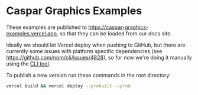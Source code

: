 # Caspar Graphics Examples

These examples are published to https://caspar-graphics-examples.vercel.app, so that they can be loaded from
our docs site. 

Ideally we should let Vercel deploy when pushing to GitHub, but there are currently some issues 
with platform specific dependencies (see https://github.com/npm/cli/issues/4828), so for now we're
doing it manually using the [CLI tool](https://vercel.com/docs/cli).

To publish a new version run these commands in the root directory: 

```bash 
vercel build && vercel deploy --prebuilt --prod
```
